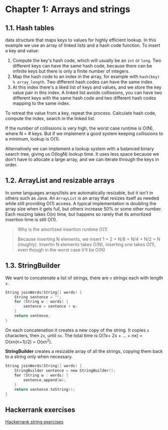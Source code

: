 # Chapter 1: Arrays and strings

## 1.1. Hash tables

data structure that maps keys to values for highly efficient lookup. In this example we use an array of linked lists and a hash code function. To insert a key and value:

1. Compute the key's hash code, which will usually be an `int` or `long`. Two different keys can have the same hash code, because there can be infinite keys but there is only a finite number of integers.
2. Map the hash code to an index in the array, for example with `hash(key) % array_length`. Two different hash codes can have the same index.
3. At this index there's a liked list of keys and values, and we store the key value pair in this index. A linked list avoids collissions, you can have two different keys with the same hash code and two different hash codes mapping to the same index.

To retreat the value from a key, repeat the process. Calculate hash code, compute the index, search in the linked list.

If the number of collissions is very high, the worst case runtime is O(N), where N = \# keys. But if we implement a good system keeping collissions to a minimum, lookup is O(1).

Alternatively we can implement a lookup system with a balanced binary search tree, giving us O(logN) lookup time. It uses less space because we don't have to allocate a large array, and we can iterate through the keys in order.

## 1.2. ArrayList and resizable arrays

In some languages arrays/lists are automatically resizable, but it isn't in others such as Java. An `ArrayList` is an array that resizes itself as needed while still providing O(1) access. A typical implementation is doubling the array size when it gets full, but others increase 50% or some other number. Each resizing takes O(n) time, but happens so rarely that its amortized insertion time is still O(1).

> Why is the amortized insertion runtime O(1)
>
> Because inserting N elements, we insert 1 + 2 + N/8 + N/4 + N/2 = N (roughly). Insertin N elements takes O(N), inserting one takes O(1), even though in the worst case it'll be O(N)

## 1.3. StringBuilder

We want to concatenate a list of strings, there are `n` strings each with length `x`. 

```c
String joinWords(String[] words) {
    String sentence = "";
    for (String w : words) {
        sentence = sentence + w;
    }
    return sentence;
}
```

On each concatenation it creates a new copy of the string. It copies `x` characters, then `2x`, until `nx`. The total time is O(1x+ 2x + ... + nx) = O(xn(n+1)/2) = O(xn<sup>2</sup>).

**StringBuilder** creates a resizable array of all the strings, copying them back to a string only when necessary.

```c
String joinWords(String[] words) {
    StringBuilder sentence = new StringBuilder();
    for (String w : words) {
        sentence.append(w);
    }
    return sentence.toString();
}
```

## Hackerrank exercises

[Hackerrank string exercises](https://www.hackerrank.com/domains/algorithms?filters%5Bsubdomains%5D%5B%5D=strings)